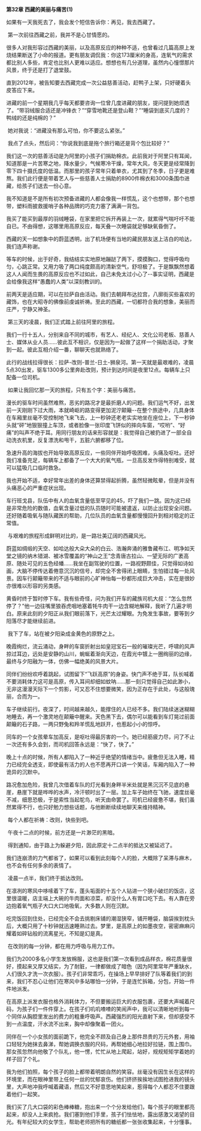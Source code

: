**第32章 西藏的美丽与痛苦(1)**

   如果有一天我死去了，我会发个短信告诉你：再见，我去西藏了。 

​    第一次前往西藏之前，我并不是心甘情愿的。 

​    很多人对我形容过西藏的美丽，以及高原反应的种种不适，也曾看过几篇高原上发烧结果断送了小命的报道。更有朋友调侃我：你这173厘米的身高，连氧气的需求都比别人多些，肯定也比别人更难以适应。想想也有几分道理，虽然内心憧憬那片风景，终于还是打了退堂鼓。 

​    直到2012年，被告知要去西藏完成一次公益慈善活动，赶鸭子上架，只好硬着头皮答应下来。 

​    进藏的前一个星期我几乎每天都要咨询一位曾几度进藏的朋友，提问提到她烦透了。“带羽绒服合适还是冲锋衣？”“穿雪地靴还是登山鞋？”“睡袋到底买几度的？鸭绒的还是纯棉的？” 

​    她对我说：“进藏没有那么可怕，你不要这么紧张。” 

​    我点了点头，然后问：“你说我到底是拖个旅行箱还是背个包比较好？” 

​    我们这一次的慈善活动是为阿里的小孩子们捐助棉衣。此前我对于阿里只有耳闻，知道那是一片苦寒之地，降水量少，气候寒冷干燥，常年大风，冬天更是经常降到零下四十摄氏度的低温。而那里的孩子常年只着单衣，尤其到了冬季，日子更是难熬。我们此行便是带着艺人与一些慈善人士捐助的8900件棉衣和3000条围巾进藏，给孩子们送去一份心意。 

​    我不知道是不是所有初次预备进藏的人都会像我一样慌乱，这个也想带，那个也想带，塑料雨披救援哨子各种品牌的巧克力塞了满满一背包。 

​    我买了能买到最厚的羽绒睡袋，在家里把它拆开再装上一次，就累得气喘吁吁不能自已。不由得想，这哪里用高原反应，每天叠一次睡袋就足够缺氧昏倒了。 

​    西藏的天一如想象中的蔚蓝透明，出了机场便有当地的藏民朋友送上洁白的哈达，我们连声称谢。 

​    等车的时候，出于好奇，我结结实实地原地蹦跶了两下，摸摸胸口，觉得呼吸均匀，心跳正常。又用力吸了两口纯度颇高的清新空气，舒坦极了。于是飘飘然想着这人人闻而生畏的高原反应也不过如此，自己未免太过小心了--事实证明，西藏是会给像我这样“愚蠢的人类”以深刻教训的。 

​    前两天是适应期，可以在拉萨自由活动。我们去朝拜布达拉宫，八廓街买些喜欢的藏饰，也在大昭寺的佛像前虔诚祈祷。至此的西藏，一切都符合我的想象，美丽而庄严，宁静又神圣。 

​    第三天的凌晨，我们正式踏上前往阿里的旅程。 

​    我们一行十五人，分别来自不同的城市，有艺人、经纪人、文化公司老板、慈善人士、媒体从业人员……彼此互不相识，仅是因为一起做了这样一个捐助活动，才聚到一起。彼此互相介绍一番，聊聊天也就熟络了。 

​    此行的战线拉得很长：拉萨-改则-普兰-日土-狮泉河。第一天就是最艰难的，凌晨5点30出发，驱车1300多公里奔赴改则，预计到达时间是夜里12点。每辆车上只配备一位司机。 

​    如果让我回忆那一天的旅程，只有五个字：美丽与痛苦。 

​    漫长的驱车时间虽然难熬，恶劣的路况才是最折磨人的问题。我们运气不好，出发前一天刚刚下过大雨，本就崎岖的路变得更加泥泞颠簸--在整个旅途中，几具身体在车厢里丝毫不受控制地飞来飞去，上一秒钟还老老实实地坐在座位上，下一秒钟头就“砰”地狠狠撞上车顶，或者脸像一张印度飞饼似的摔向车窗，“哎哟”、“好痛”的叫声不绝于耳。用同行朋友的话来形容就是：我觉得自己被扔进了一部全自动洗衣机里，反复漂洗和甩干，五脏六腑都移了位。 

​    急速升高的海拔也开始导致高原反应，一些同伴开始呼吸困难，头痛及呕吐。还好我们准备充足，每辆车上都备了一个大大的氧气瓶，一旦高反发作得特别难受，就可以猛吸几口临时救急。 

​    我也开始不适，幸好常年出差的身体还算禁得起折腾，虽然轻微眩晕，但是并没有头痛恶心的严重症状出现。 

​    车行班戈县，队伍中有人的血氧含量低至罕见的45，吓了我们一跳。因为这已经是非常危险的数值，血氧含量过低的队员随时可能被遣返，以防止出现安全问题。还好随着吸氧与随队藏医的帮助，几位队员的血氧含量都慢慢回升到相对稳定的正常值。 

​    与艰难的旅程形成鲜明对比的，是一路壮美辽阔的西藏风光。 

​    蔚蓝如绸缎的天空、如哈达般大朵大朵的白云、浩瀚奔涌的雅鲁藏布江、明净如天堂之镜的纳木错湖、被冰雪覆盖的“神山之王”念青唐古拉山、一望无际的广袤高原、随处可见的五色经幡……我坐在副驾驶的位置，一路视野颇佳，只觉得如诗如画，大脑不停传达着倦意沉沉的信号，却完全不舍得闭上眼睛，生怕错过每一处风景。因车行颠簸带来的不适与眼前的心旷神怡每一秒都形成巨大冲击，实在是很妙亦很难以形容的另类感。 

​    黄昏时终于暂时停下车。我有些奇怪，问为我们开车的藏族司机大叔：“怎么忽然停了？”他一边往嘴里狼吞虎咽地塞着牦牛肉干一边含糊地解释，我听了几遍才明白。原来此刻的夕阳正从我们眼前落下，光芒太过耀眼。为免发生事故，要等到夕阳落尽才能继续前进。 

​    我下了车，站在被夕阳染成金黄色的原野之上。 

​    晚霞绚烂，流云涌动，身畔的车窗折射出如皇冠宝石一般的璀璨光芒，呼啸的风声掠过耳边，远处是安静的山川，蜿蜒着渐向天边，在霞光中镀上一圈绚丽的边缘，最终与夕阳融为一体，仿佛一幅绝美的风景大片。 

​    同伴们纷纷欢呼着跳起，试图留下“飞跃高原”的身姿。快门声不绝于耳，队长喊着不要消耗体力这可是高原，传入耳间却细如蚊呐……那一刻只觉得自己如此渺小，无非这漫漫天际下一个剪影，可又忍不住想要微笑，因为正存在于此处，与这般瑰丽，合而为一。 

​    车子继续前行。夜深了，时间越来越久，能撑住的人已经不多。我们陆续迷迷糊糊地睡去，再一个激灵地在颠簸中醒来。天色黑下去，偶尔可以能看到车灯晃过前面颠簸的石子路，一两只野兔和羚羊慌乱地跃开，也惹起小小的惊呼。 

​    同车的一个女孩晕车加高反，是呕吐得最厉害的一个。她已经筋疲力尽，问了不止一次还有多久会到，而司机回答永远是：“快了，快了。” 

​    晚上十点的时候，所有人都陷入了一种近乎绝望的情绪当中。疲惫但无法入睡，精力已经完全透支，即使最有活力的人也不愿再开口讲一个笑话，车厢内陷入了一种诡异的沉默中。 

​    路况愈加危险，我曾几次借着车队的灯光看到身畔半米处就是黑沉沉不见底的悬崖，悬崖下就是哗哗的水声，冷汗顿时出了一层。加上车子始终在飞驰，速度丝毫不减，细思恐极，于是索性当起鸵鸟，听天由命罢了。司机已经疲惫不堪，我们虽然累得不行，也只好勉力想些话题，与他断断续续地聊天来维持精神。 

​    每个人都在祈祷：改则，快些到吧。 

​    午夜十二点的时候，前方还是一片渺茫的黑暗。 

​    得到通知，由于路上为躲避夕阳，因此原定十二点半的抵达又被延迟了。 

​    我们连崩溃的力气都省了，如果可以看到此刻每个人的脸，大概除了呆滞与麻木，也不会有任何多余的表情了。 

​    凌晨一点半，我们终于抵达改则。 

​    在凛冽的寒风中哆嗦着下了车，蓬头垢面的十五个人钻进一个狭小破烂的饭店，这里很温暖，店主端上大碗的牛肉面和凉菜，却没什么人有胃口吃下去。有人靠在旁边抱着氧气瓶子大口大口地吸氧，大多数人则在沉默。 

​    吃完饭回到住处，已经完全不会去挑剔床铺的潮湿狭窄，铺开睡袋，脑袋挨到枕头后，大概只用了十秒钟就迅速睡熟过去。梦里，是高原上的如墨夜空，密密麻麻闪耀着如碎钻般的流离星光，不知是幻是真。 

​    在改则的每一分钟，都在用力呼吸与用力工作。 

​    我们为2000多名小学生发放棉服，这也是我们第一次看到成品样衣，棉花质量很好，摸起来又厚又结实，为了耐脏，一律都做成了暗色（因为阿里常年严重缺水，人们很久才洗一次衣服）。孩子们非常乖巧，在操场上早早排好了队等着我们的到来，我们不忍心让他们在寒风中多站哪怕一分钟，于是连忙拆箱，分包，开始一件件地派发。 

​    在高原上派发衣服也格外消耗体力，不但要搬运巨大的衣服包裹，还要大声喊着尺码，为孩子们一件件穿上。在孩子们叽叽喳喳的笑闹声中，我可以清晰地听到每一个同伴从胸腔里发出的费力的粗重呼吸声。西藏强烈的阳光直射下来，但却感受不到一点温度，汗水流不出来，胸中却像聚着一团火。 

​    同伴在一个小女孩的面前跪下，他完全不顾及自己身上那件昂贵的万元外套，用袖口轻轻为她抹去鼻涕，帮她调换衣服的尺码，再帮她细心地拉好拉链，围上围巾。那女孩忽然向他敬了个队礼，他一愣，忙忙从地上爬起，站好，规规矩矩学着她的样子回了个礼。 

​    我为他们拍照，每个孩子的脸上都带着明朗自然的笑容。丝毫没有因生长在这样的环境里，而在眼神里带上任何一丝的忧郁哀伤。他们挤挤挨挨地试图抢进我的镜头里，大声地冲我呼喊着藏语，然后又不好意思地笑起来，惹得每个人都忍不住要跟着他们一起笑。 

​    我们买了几大口袋的彩色棒棒糖，抱出来一个个分发给他们，每个孩子的眼里都亮起来，却没人上来疯抢。我们塞到他们手里，孩子们怯怯地，露出感激又渴望的目光。有年纪较大的女学生，帮助老师把所有的糖纸都一张张收集起来，十分懂事。  